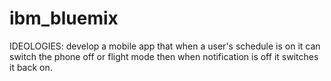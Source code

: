 # ibm_bluemix
IDEOLOGIES:
develop a mobile app that when a user's schedule is on it can switch the phone off or flight mode then when notification is off it switches it back on.
